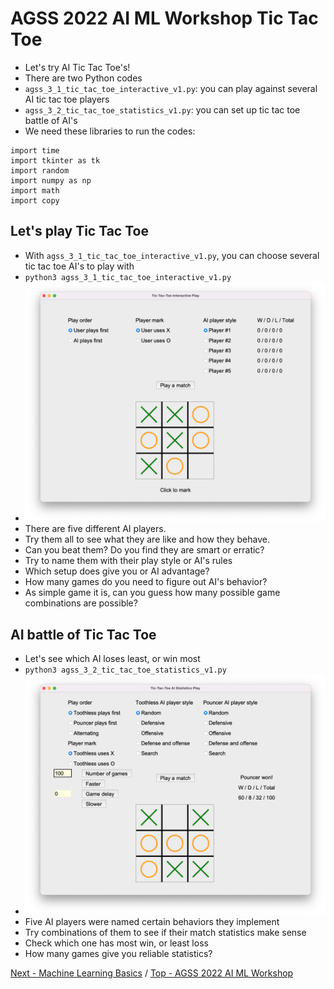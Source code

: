 # AGSS 2022 AI ML Workshop Tic Tac Toe
- Let's try AI Tic Tac Toe's!
- There are two Python codes
- `agss_3_1_tic_tac_toe_interactive_v1.py`: you can play against several AI tic tac toe players
- `agss_3_2_tic_tac_toe_statistics_v1.py`: you can set up tic tac toe battle of AI's
- We need these libraries to run the codes:
```
import time
import tkinter as tk
import random
import numpy as np
import math
import copy
```
## Let's play Tic Tac Toe
- With `agss_3_1_tic_tac_toe_interactive_v1.py`, you can choose several tic tac toe AI's to play with
- `python3 agss_3_1_tic_tac_toe_interactive_v1.py`
- ![ttt interactive](https://github.com/Cinderpe1t/AGSS_2022_AI_ML_Workshop_Tic_Tac_Toe/blob/main/agss_ai_ml_tic_tac_toe_interactive.png)
- There are five different AI players.
- Try them all to see what they are like and how they behave.
- Can you beat them? Do you find they are smart or erratic?
- Try to name them with their play style or AI's rules
- Which setup does give you or AI advantage?
- How many games do you need to figure out AI's behavior?
- As simple game it is, can you guess how many possible game combinations are possible?
## AI battle of Tic Tac Toe
- Let's see which AI loses least, or win most
- `python3 agss_3_2_tic_tac_toe_statistics_v1.py`
- ![ttt interactive](https://github.com/Cinderpe1t/AGSS_2022_AI_ML_Workshop_Tic_Tac_Toe/blob/main/agss_ai_ml_tic_tac_toe_battle.png)
- Five AI players were named certain behaviors they implement
- Try combinations of them to see if their match statistics make sense
- Check which one has most win, or least loss
- How many games give you reliable statistics?

[Next - Machine Learning Basics](https://github.com/Cinderpe1t/AGSS_2022_AI_ML_Workshop_Machine_Learning_Basics) / [Top - AGSS 2022 AI ML Workshop](https://github.com/Cinderpe1t/AGSS_2022_AI_ML_Workshop)
